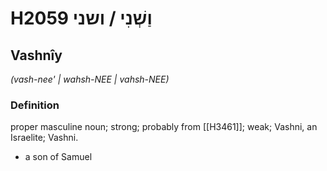 # H2059 וַשְׁנִי / ושני

## Vashnîy

_(vash-nee' | wahsh-NEE | vahsh-NEE)_

### Definition

proper masculine noun; strong; probably from [[H3461]]; weak; Vashni, an Israelite; Vashni.

- a son of Samuel
